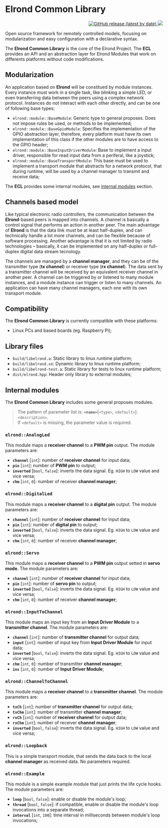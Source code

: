 # Elrond Common Library

<p align="right" >
 <a href="https://github.com/edwino-stein/elrond-common/releases">
   <img alt="GitHub release (latest by date)" src="https://img.shields.io/github/v/release/edwino-stein/elrond-common?include_prereleases">
 </a>
 <img src="https://github.com/edwino-stein/elrond-common/workflows/Build%20and%20test/badge.svg" />

</p>

Open source framework for remotely controlled models, focusing on modularization and easy configuration with a declarative syntax.

The **Elrond Common Library** is the core of the Elrond Project. The **ECL** provides an API and an abstraction layer for Elrond Modules that work on differents platforms without code modifications.

## Modularization

An application based on **Elrond** will be constitued by module instances. Every instance must work in a single task, like blinking a simple LED, or even transferring data between the peers using a complex network protocol. Instances do not interact with each other directly, and can be one of following base types:


 - `elrond::module::BaseModule`: Generic type to general proposes. Does not impose rules be used, or methods to be implemented;
 - `elrond::module::BaseGpioModule`: Specifies the implementation of the GPIO abstraction layer, therefore, every platform must have its own implementation of this class if the other modules are to have access to the GPIO header;
 - `elrond::module::BaseInputDriverModule`: Base to implement a input driver, responsible for read input data from a periferal, like a joystick;
 - `elrond::module::BaseTransportModule`: This base must be used to implement a transport module that abstracts for a network protocol, that during runtime, will be used by a channel manager to transmit and receive data;

The **ECL** provides some internal modules, see [internal modules](#internal-modules) section.

## Channels based model

Like typical electronic radio controllers, the communication between the **Elrond**-based peers is mapped into channels. A channel is basically a control signal that performs an action in another peer. The main advantage of **Elrond** is that the data link must be at least half-duplex, and can technically handle a lot more channels, and can be flexible because of software processing. Another advantage is that it is not limited by radio technologies – basically, it can be implemented on any half-duplex or full-duplex digital data stream tecnology.

The channels are managed by a **channel manager**, and they can be of the transmitter type (**tx channel**) or receiver type (**rx channel**). The data sent by a transmitter channel will be received by an equivalent receiver channel in another peer. A channel can be triggered by or listened to many module instances, and a module instance can trigger or listen to many channels. An application can have many channel managers, each one with its own transport module.

## Compatibility

The **Elrond Common Library** is currently compatible with these platforms:

 - Linux PCs and based boards (eg. Raspberry Pi);


## Library files

 - `build/libelrond.a`: Static library to linux runtime platform;
 - `build/libelrond.so`: Dynamic library to linux runtime platform;
 - `build/libelrond-test.a`: Static library for tests to linux runtime platform;
 - `dist/elrond.hpp`: Header only library to external modules;

## Internal modules
The **Elrond Common Library** includes some general proposes modules.

> The pattern of parameter list is: **`<name>`**[`<type>`, `<default>`]: `<description>`.<br/>
> If `<default>` is missing, the parameter value is required.

### `elrond::AnalogLed`
This module maps a **receiver channel** to a **PWM pin** output. The module parameters are:

 - **`channel`** [`int`]: number of **receiver channel** for input data;
 - **`pin`** [`int`]: number of **PWM pin** to output;
 - **`inverted`** [`bool`, `false`]: inverts the data signal. Eg. `HIGH` to `LOW` value and vice versa;
 - **`chm`** [`int`, `0`]: number of receiver **channel manager**;

### `elrond::DigitalLed`
This module maps a **receiver channel** to a **digital pin** output. The module parameters are:

 - **`channel`** [`int`]: number of **receiver channel** for input data;
 - **`pin`** [`int`]: number of **digital pin** to output;
 - **`inverted`** [`bool`, `false`]: inverts the data signal. Eg. `HIGH` to `LOW` value and vice versa;
 - **`chm`** [`int`, `0`]: number of receiver **channel manager**;

### `elrond::Servo`
This module maps a **receiver channel** to a **PWM pin** output setted in **servo mode**. The module parameters are:

 - **`channel`** [`int`]: number of **receiver channel** for input data;
 - **`pin`** [`int`]: number of **servo pin** to output;
 - **`inverted`** [`bool`, `false`]: inverts the data signal. Eg. `HIGH` to `LOW` value and vice versa;
 - **`chm`** [`int`, `0`]: number of receiver **channel manager**;

### `elrond::InputToChannel`
This module maps an input key from an **Input Driver Module** to a **transmitter channel**. The module parameters are:

 - **`channel`** [`int`]: number of **transmitter channel** for output data;
 - **`input`** [`int`]: number of input key from **Input Driver Module** for input data;
 - **`inverted`** [`bool`, `false`]: inverts the data signal. Eg. `HIGH` to `LOW` value and vice versa;
 - **`chm`** [`int`, `0`]: number of transmitter **channel manager**;
 - **`ins`** [`int`, `0`]: number of **Input Driver Module**;

### `elrond::ChannelToChannel`
This module maps a **receiver channel** to a **transmitter channel**. The module parameters are:

 - **`txCh`** [`int`]: number of **transmitter channel** for output data;
 - **`txChm`** [`int`]: number of transmitter **channel manager**;
 - **`rxCh`** [`int`]: number of **receiver channel** for output data;
 - **`rxChm`** [`int`]: number of receiver **channel manager**;
 - **`inverted`** [`bool`, `false`]: inverts the data signal. Eg. `HIGH` to `LOW` value and vice versa;

### `elrond::Loopback`
This is a simple transport module, that sends the data back to the local **channel manager** as received data. No parameters required.

### `elrond::Example`
This module is a simple example module that just prints the life cycle hooks. The module parameters are:

 - **`loop`** [`bool`, `false`]: enable or disable the module's loop;
 - **`thread`** [`bool`, `false`]: if compatible, enable or disable the module's loop invocations into a separate thread;
 - **`interval`** [`int`, `100`]: time interval in milliseconds between module's loop invocations;
